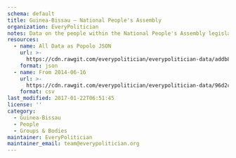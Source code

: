 ```yaml
---
schema: default
title: Guinea-Bissau — National People's Assembly
organization: EveryPolitician
notes: Data on the people within the National People's Assembly legislature of Guinea-Bissau.
resources:
  - name: All Data as Popolo JSON
    url: >-
      https://cdn.rawgit.com/everypolitician/everypolitician-data/addb879b07b17064d3d2c05f0d138cc216771cf7/data/Guinea-Bissau/Assembly/ep-popolo-v1.0.json
    format: json
  - name: From 2014-06-16
    url: >-
      https://cdn.rawgit.com/everypolitician/everypolitician-data/96d2c4bbe72d9477204c5e40f623b073460a24b9/data/Guinea-Bissau/Assembly/term-2014.csv
    format: csv
last_modified: 2017-01-22T06:51:45
license: ''
category:
  - Guinea-Bissau
  - People
  - Groups & Bodies
maintainer: EveryPolitician
maintainer_email: team@everypolitician.org
---
```

